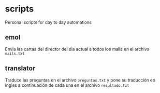 # scripts
Personal scripts for day to day automations

## emol
Envía las cartas del director del dia actual a todos los mails en el archivo `mails.txt`

## translator
Traduce las preguntas en el archivo `preguntas.txt` y pone su traducción en ingles a continuación de cada una en el archivo `resultado.txt`